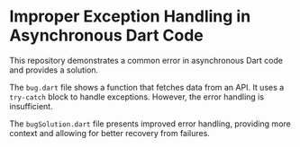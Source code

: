 # Improper Exception Handling in Asynchronous Dart Code

This repository demonstrates a common error in asynchronous Dart code and provides a solution.

The `bug.dart` file shows a function that fetches data from an API. It uses a `try-catch` block to handle exceptions. However, the error handling is insufficient.

The `bugSolution.dart` file presents improved error handling, providing more context and allowing for better recovery from failures.
